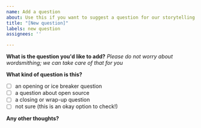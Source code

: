 ```yaml
---
name: Add a question
about: Use this if you want to suggest a question for our storytelling sessions
title: "[New question]"
labels: new question
assignees: ''

---
```


**What is the question you'd like to add?**
_Please do not worry about wordsmithing; we can take care of that for you_

**What kind of question is this?**
- [ ] an opening or ice breaker question
- [ ] a question about open source
- [ ] a closing or wrap-up question
- [ ] not sure (this is an okay option to check!)

**Any other thoughts?**
